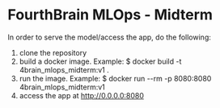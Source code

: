 # FourthBrain MLOps - Midterm

In order to serve the model/access the app, do the following:
 1. clone the repository
 2. build a docker image. Example: $ docker build -t 4brain_mlops_midterm:v1 .
 3. run the image. Example: $ docker run --rm -p 8080:8080 4brain_mlops_midterm:v1
 4. access the app at http://0.0.0.0:8080
